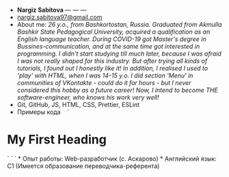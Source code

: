 * **Nargiz Sabitova**
— — —
* nargiz.sabitova97@gmail.com
* About me: *26 y.o., from Bashkortostan, Russia. Graduated from Akmulla Bashkir State Pedagogical University, acquired a qualification as an English language teacher. During COVID-19 got Master's degree in Bussines-communication, and at the same time got interested in programming. I didn't start studying till much later, because I was afraid I was not really shaped for this industry. But after trying all kinds of tutorials, I found out I honestly like it! In addition, I realised I used to 'play' with HTML, when I was 14-15 y.o. I did section 'Menu' in communities of VKontakte - could do it for hours - but I never considered this hobby as a future career! Now, I intend to become THE software-engineer, who knows his work very well!*
* Git, GitHub, JS, HTML, CSS, Prettier, ESLint
* Примеры кода 
` ` `
<!DOCTYPE html>
<html lang="en">
<head>
    <meta charset="UTF-8">
    <meta name="viewport" content="width=device-width, initial-scale=1.0">
    <title>-</title>
</head>
<body>
<h1>My First Heading</h1>
</body>
</html> 
` ` `
* Опыт работы: Web-разработчик (с. Аскарово)
* Английский язык: С1 (Имеется образование переводчика-референта)